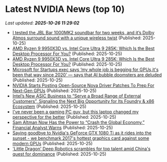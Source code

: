 # Latest NVIDIA News (top 10)
_Last updated: **2025-10-26 11:29:02**_

- [I tested the JBL Bar 1000MK2 soundbar for two weeks, and it’s Dolby Atmos surround sound with a unique wireless twist](https://www.techradar.com/televisions/soundbars/jbl-bar-1000mk2-soundbar-review) (Published: 2025-10-25)
- [AMD Ryzen 9 9950X3D vs. Intel Core Ultra 9 285K: Which Is the Best Desktop Processor For You?](https://me.pcmag.com/en/processors/33098/amd-ryzen-9-9950x3d-vs-intel-core-ultra-9-285k-which-is-the-best-desktop-processor-for-you) (Published: 2025-10-25)
- [AMD Ryzen 9 9950X3D vs. Intel Core Ultra 9 285K: Which Is the Best Desktop Processor For You?](https://uk.pcmag.com/processors/160912/amd-ryzen-9-9950x3d-vs-intel-core-ultra-9-285k-which-is-the-best-desktop-processor-for-you) (Published: 2025-10-25)
- [Microsoft for Startups exec says ‘my whole job is begging for GPUs,it's been that way since 2020’ — says that AI bubble doomsters are deluded](https://www.tomshardware.com/tech-industry/artificial-intelligence/microsoft-for-startups-exec-says-my-whole-job-is-begging-for-gpus-its-been-that-way-since-2020-says-that-ai-bubble-doomsters-are-deluded) (Published: 2025-10-25)
- [NVIDIA Starts Posting Open-Source Nova Driver Patches To Prep For Next-Gen GPUs](https://www.phoronix.com/news/NVIDIA-Nova-Next-Gen-Boot42) (Published: 2025-10-25)
- [Intel’s New ASIC Business to “Serve a Broad Range of External Customers”, Signaling the Next Big Opportunity for Its Foundry & x86 Ecosystem](https://wccftech.com/intel-new-asic-business-to-serve-a-broad-range-of-external-customers/) (Published: 2025-10-25)
- [I've never been a gaming PC guy, but this laptop changed my perspective for the better](https://www.zdnet.com/article/ive-never-been-a-gaming-pc-guy-but-this-laptop-changed-my-perspective-for-the-better/) (Published: 2025-10-25)
- [Sam Altman Now Has the Power to “Crash the Global Economy,” Financial Analyst Warns](http://futurism.com/artificial-intelligence/sam-altman-openai-economy-crash) (Published: 2025-10-25)
- [Saying goodbye to Nvidia's GeForce GTX 1080 Ti as it rides into the sunset - we benchmark 2017's hottest graphics card against some modern GPUs](https://www.tomshardware.com/pc-components/gpus/saying-goodbye-to-nvidias-geforce-gtx-1080-ti-as-it-rides-into-the-sunset-we-benchmark-2017s-hottest-card-compared-to-modern-gpus) (Published: 2025-10-25)
- ['Little Dragon' Deep Robotics scrambles for top talent amid China's quest for dominance](https://finance.yahoo.com/news/little-dragon-deep-robotics-scrambles-093000174.html) (Published: 2025-10-25)
